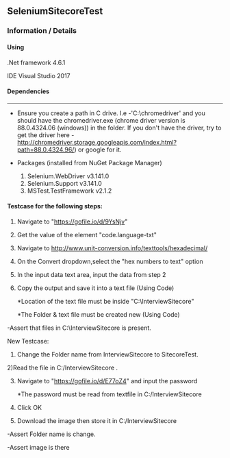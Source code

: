 ## SeleniumSitecoreTest

### Information / Details

#### Using

.Net framework 4.6.1

IDE Visual Studio 2017

#### Dependencies 
----------------------------------------------------------

* Ensure you create a path in C drive. I.e -'C:\chromedriver' and you should have the chromedriver.exe (chrome driver version is 88.0.4324.06 (windows)) in the folder. If you don't have the driver, try to get the driver here - http://chromedriver.storage.googleapis.com/index.html?path=88.0.4324.96/) or google for it.

* Packages (installed from NuGet Package Manager)

	1. Selenium.WebDriver v3.141.0
	2. Selenium.Support v3.141.0
	3. MSTest.TestFramework v2.1.2
	
#### Testcase for the following steps:
1) Navigate to "https://gofile.io/d/9YsNjv"

2) Get the value of the element "code.language-txt"

3) Navigate to http://www.unit-conversion.info/texttools/hexadecimal/

4) On the Convert dropdown,select the "hex numbers to text" option

5) In the input data text area, input the data from step 2

6) Copy the output and save it into a text file (Using Code)

	*Location of the text file must be inside "C:\InterviewSitecore"
	
	*The Folder & text file must be created new (Using Code)
	
-Assert that files in C:\InterviewSitecore is present.

New Testcase:

1) Change the Folder name from InterviewSitecore to SitecoreTest.

2)Read the file in C:/InterviewSitecore .

3) Navigate to "https://gofile.io/d/E77oZ4" and input the password

	*The password must be read from textfile in C:/InterviewSitecore
	
4) Click OK	

5) Download the image then store it in C:/InterviewSitecore

-Assert Folder name is change.

-Assert image is there

